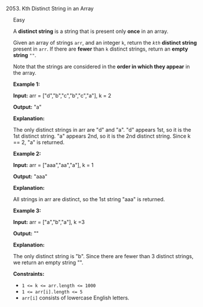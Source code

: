 2053. Kth Distinct String in an Array

Easy

A **distinct string** is a string that is present only **once** in an array.

Given an array of strings `arr`, and an integer `k`, return the *`kth`* **distinct string** present in `arr`. If there are **fewer** than `k` distinct strings, return an **empty string**  `""`.

Note that the strings are considered in the **order in which they appear** in the array.

**Example 1:**

**Input:** arr = ["d","b","c","b","c","a"], k = 2

**Output:** "a"

**Explanation:**

The only distinct strings in arr are "d" and "a". "d" appears 1st, so it is the 1st distinct string. "a" appears 2nd, so it is the 2nd distinct string. Since k == 2, "a" is returned.

**Example 2:**

**Input:** arr = ["aaa","aa","a"], k = 1

**Output:** "aaa"

**Explanation:**

All strings in arr are distinct, so the 1st string "aaa" is returned.

**Example 3:**

**Input:** arr = ["a","b","a"], k =3

**Output:** ""

**Explanation:**

The only distinct string is "b". Since there are fewer than 3 distinct strings, we return an empty string "".

**Constraints:**

* `1 <= k <= arr.length <= 1000 `
* `1 <= arr[i].length <= 5`
* `arr[i]` consists of lowercase English letters.
